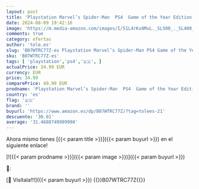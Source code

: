 ```yaml
---
layout: post
title: 'Playstation Marvel’s Spider-Man  PS4  Game of the Year Edition  GOTY '
date: 2024-08-09 19:42:16
image: 'https://m.media-amazon.com/images/I/51L4rKx8MuL._SL500_._SL400_.jpg'
comments: true
category: ofertas
author: 'tole.es'
slug: 'B07WTRC77Z-es Playstation Marvel’s Spider-Man PS4 Game of the Year...'
sku: 'B07WTRC77Z-es'
tags: [ 'playstation','ps4','🇪🇸', ]
actualPrice: 34.99 EUR
currency: EUR
price: 34.99
comparePrice: 49.99 EUR
prodname: 'Playstation Marvel’s Spider-Man  PS4  Game of the Year Edition  GOTY '
country: 'es'
flag: '🇪🇸'
brand: ''
buyurl: 'https://www.amazon.es/dp/B07WTRC77Z/?tag=tolees-21'
descuento: '30.01'
average: '31.4688749999998'
---
```


Ahora mismo tienes [{{< param title >}}]({{< param buyurl >}}) en el siguiente enlace!

[![{{< param prodname >}}]({{< param image >}})]({{< param buyurl >}})

🔎:


[🛒 Visítala!!!]({{< param buyurl >}})
{{<world>}}B07WTRC77Z{{</world>}}
